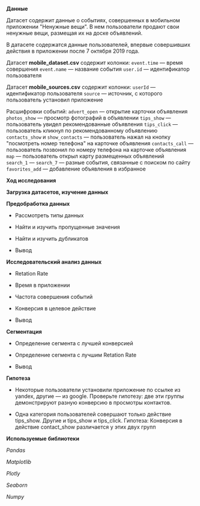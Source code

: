 **Данные**

Датасет содержит данные о событиях, совершенных в мобильном приложении "Ненужные вещи". В нем пользователи продают свои ненужные вещи, размещая их на доске объявлений.

В датасете содержатся данные пользователей, впервые совершивших действия в приложении после 7 октября 2019 года.

Датасет **mobile_dataset.csv** содержит колонки:
`event.time` — время совершения
`event.name` — название события
`user.id` — идентификатор пользователя

Датасет **mobile_sources.csv** содержит колонки:
`userId` — идентификатор пользователя
`source` — источник, с которого пользователь установил приложение

Расшифровки событий:
`advert_open` — открытие карточки объявления
`photos_show` — просмотр фотографий в объявлении
`tips_show` — пользователь увидел рекомендованные объявления
`tips_click` — пользователь кликнул по рекомендованному объявлению
`contacts_show` и `show_contacts` — пользователь нажал на кнопку "посмотреть номер телефона" на карточке объявления
`contacts_call` — пользователь позвонил по номеру телефона на карточке объявления
`map` — пользователь открыл карту размещенных объявлений
`search_1` — `search_7` — разные события, связанные с поиском по сайту
`favorites_add` — добавление объявления в избранное


**Ход исследования**


**Загрузка датасетов, изучение данных**

**Предобработка данных**

- Рассмотреть типы данных 

- Найти и изучить пропущенные значения

- Найти и изучить дубликатов

- Вывод

**Исследовательский анализ данных**

- Retation Rate

- Время в приложении

- Частота совершения событий

- Конверсия в целевое действие

- Вывод

**Сегментация**

- Определение сегмента с лучшей конверсией

- Определение сегмента с лучшим Retation Rate

- Вывод

**Гипотеза**

- Некоторые пользователи установили приложение по ссылке из yandex, другие — из google. Проверьте гипотезу: две эти группы демонстрируют разную конверсию в просмотры контактов.

- Одна категория пользователей совершают только действие tips_show. Другие и tips_show и tips_click. Гипотеза: Конверсия в действие contact_show различается у этих двух групп
 
 **Используемые библиотеки**
 
 *Pandas*
 
 *Matplotlib*
 
 *Plotly*
 
 *Seaborn*
 
 *Numpy*
